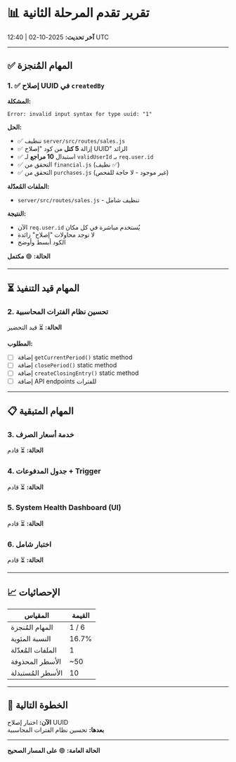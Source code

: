 # 📊 تقرير تقدم المرحلة الثانية

**آخر تحديث:** 2025-10-02 | 12:40 UTC

---

## ✅ المهام المُنجزة

### 1. ✅ إصلاح UUID في `createdBy`

**المشكلة:**
```
Error: invalid input syntax for type uuid: "1"
```

**الحل:**
- ✅ تنظيف `server/src/routes/sales.js`
- ✅ إزالة **5 كتل** من كود "إصلاح UUID" الزائد
- ✅ استبدال **10 مراجع** لـ `validUserId` بـ `req.user.id`
- ✅ التحقق من `financial.js` (نظيف ✅)
- ✅ التحقق من `purchases.js` (غير موجود - لا حاجة للفحص)

**الملفات المُعدّلة:**
- `server/src/routes/sales.js` - تنظيف شامل

**النتيجة:**
- الآن `req.user.id` يُستخدم مباشرة في كل مكان
- لا توجد محاولات "إصلاح" زائدة
- الكود أبسط وأوضح

**الحالة:** 🟢 **مكتمل**

---

## ⏳ المهام قيد التنفيذ

### 2. تحسين نظام الفترات المحاسبية

**الحالة:** ⏳ قيد التحضير

**المطلوب:**
- [ ] إضافة `getCurrentPeriod()` static method
- [ ] إضافة `closePeriod()` static method  
- [ ] إضافة `createClosingEntry()` static method
- [ ] إضافة API endpoints للفترات

---

## 📋 المهام المتبقية

### 3. خدمة أسعار الصرف
**الحالة:** ⏳ قادم

### 4. جدول المدفوعات + Trigger
**الحالة:** ⏳ قادم

### 5. System Health Dashboard (UI)
**الحالة:** ⏳ قادم

### 6. اختبار شامل
**الحالة:** ⏳ قادم

---

## 📈 الإحصائيات

| المقياس | القيمة |
|---------|--------|
| المهام المُنجزة | 1 / 6 |
| النسبة المئوية | 16.7% |
| الملفات المُعدّلة | 1 |
| الأسطر المحذوفة | ~50 |
| الأسطر المُستبدلة | 10 |

---

## 🚀 الخطوة التالية

**الآن:** اختبار إصلاح UUID  
**بعدها:** تحسين نظام الفترات المحاسبية

---

**الحالة العامة:** 🟢 **على المسار الصحيح**


